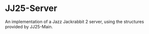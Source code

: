 JJ25-Server
===========

An implementation of a Jazz Jackrabbit 2 server, using the structures provided by JJ25-Main.